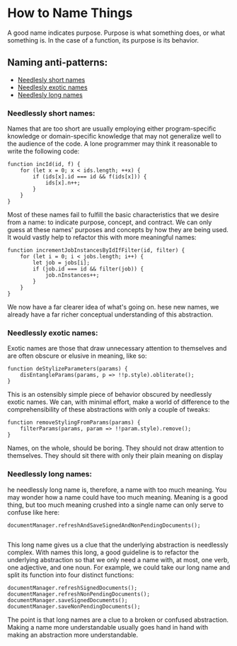 # How to Name Things

A good name indicates purpose. Purpose is what something does, or what something is. In the case of a function, its purpose is its behavior.

## Naming anti-patterns:

- [Needlesly short names](#needlessly-short-names)
- [Needlesly exotic names](#needlessly-exotic-names)
- [Needlesly long names](#needlessly-long-names)

### **Needlessly short names:**

Names that are too short are usually employing either program-specific knowledge or domain-specific knowledge that may not generalize well to the audience of the code. A lone programmer may think it reasonable to write the following code:

```
function incId(id, f) {
    for (let x = 0; x < ids.length; ++x) {
        if (ids[x].id === id && f(ids[x])) {
            ids[x].n++;
        }
    }
}
```

Most of these names fail to fulfill the basic characteristics that we desire from a name: to indicate purpose, concept, and contract. We can only guess at these names' purposes and concepts by how they are being used. It would vastly help to refactor this with more meaningful names:

```
function incrementJobInstancesByIdIfFilter(id, filter) {
    for (let i = 0; i < jobs.length; i++) {
        let job = jobs[i];
        if (job.id === id && filter(job)) {
            job.nInstances++;
        }
    }
}
```

We now have a far clearer idea of what's going on. hese new names, we already have a far richer conceptual understanding of this abstraction.

### **Needlessly exotic names:**

Exotic names are those that draw unnecessary attention to themselves and are often obscure or elusive in meaning,
like so:

```
function deStylizeParameters(params) {
    disEntangleParams(params, p => !!p.style).obliterate();
}
```

This is an ostensibly simple piece of behavior obscured by needlessly exotic names. We can, with minimal effort, make a world of difference to the comprehensibility of these abstractions with only a couple of tweaks:

```
function removeStylingFromParams(params) {
    filterParams(params, param => !!param.style).remove();
}
```

Names, on the whole, should be boring. They should not draw attention to themselves.
They should sit there with only their plain meaning on display

### **Needlessly long names:**

he needlessly long name is, therefore, a name with too much meaning. You may wonder how a name could have too much meaning. Meaning is a good thing, but
too much meaning crushed into a single name can only serve to confuse like here:

```
documentManager.refreshAndSaveSignedAndNonPendingDocuments();


```

This long name gives us a clue that the underlying abstraction is needlessly complex. With names this long, a good guideline is to refactor the underlying abstraction so that we only need a name with, at most, one verb, one adjective, and one noun. For example, we could take our long name and split its function into four distinct functions:

```
documentManager.refreshSignedDocuments();
documentManager.refreshNonPendingDocuments();
documentManager.saveSignedDocuments();
documentManager.saveNonPendingDocuments();
```

The point is that long names are a clue to a broken or confused abstraction. Making a name more understandable usually goes hand in hand with making an abstraction more understandable.
